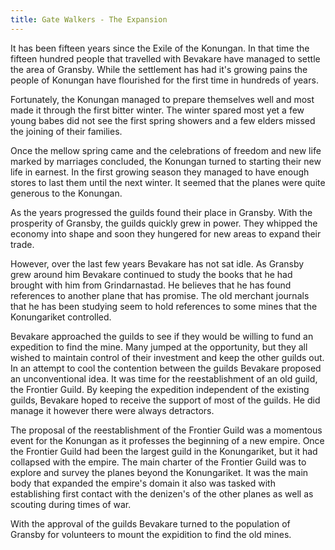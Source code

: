 ```yaml
---
title: Gate Walkers - The Expansion
---
```


It has been fifteen years since the Exile of the Konungan. In that time the fifteen hundred
people that travelled with Bevakare have managed to settle the area of Gransby. While the
settlement has had it's growing pains the people of Konungan have flourished for the first
time in hundreds of years.

Fortunately, the Konungan managed to prepare themselves well and most made it through the
first bitter winter. The winter spared most yet a few young babes did not see the first
spring showers and a few elders missed the joining of their families.

Once the mellow spring came and the celebrations of freedom and new life marked by marriages
concluded, the Konungan turned to starting their new life in earnest. In the first growing
season they managed to have enough stores to last them until the next winter. It seemed
that the planes were quite generous to the Konungan.

As the years progressed the guilds found their place in Gransby. With the prosperity of
Gransby, the guilds quickly grew in power. They whipped the economy into shape and soon
they hungered for new areas to expand their trade.

However, over the last few years Bevakare has not sat idle. As Gransby grew around him
Bevakare continued to study the books that he had brought with him from Grindarnastad.
He believes that he has found references to another plane that has promise. The old
merchant journals that he has been studying seem to hold references to some mines
that the Konungariket controlled.

Bevakare approached the guilds to see if they would be willing to fund an expedition to
find the mine. Many jumped at the opportunity, but they all wished to maintain control
of their investment and keep the other guilds out. In an attempt to cool the contention
between the guilds Bevakare proposed an unconventional idea. It was time for the
reestablishment of an old guild, the Frontier Guild. By keeping the expedition
independent of the existing guilds, Bevakare hoped to receive the support of most of
the guilds. He did manage it however there were always detractors.

The proposal of the reestablishment of the Frontier Guild was a momentous event for
the Konungan as it professes the beginning of a new empire. Once the Frontier Guild
 had been the largest guild in the Konungariket, but it had collapsed with the
empire. The main charter of the Frontier Guild was to explore and survey the planes beyond
the Konungariket. It was the main body that expanded the empire's domain it also was tasked
with establishing first contact with the denizen's of the other planes as well as
scouting during times of war.

With the approval of the guilds Bevakare turned to the population of Gransby for volunteers
to mount the expidition to find the old mines.
